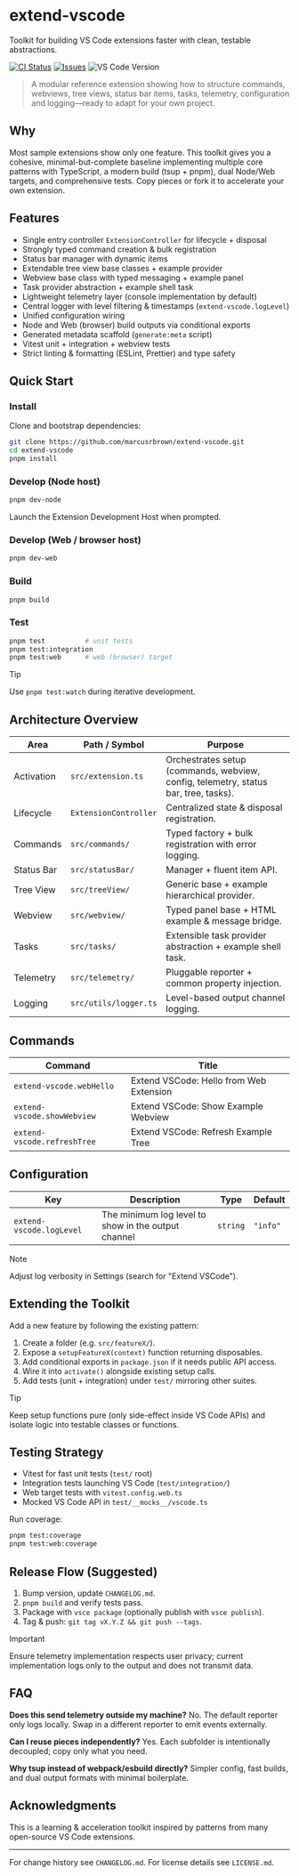 # extend-vscode

Toolkit for building VS Code extensions faster with clean, testable abstractions.

[![CI Status](https://img.shields.io/github/actions/workflow/status/marcusrbrown/extend-vscode/main.yaml?branch=main&style=for-the-badge&logo=github%20actions&logoColor=white&label=CI)](https://github.com/marcusrbrown/extend-vscode/actions?query=workflow%3Amain)
[![Issues](https://img.shields.io/github/issues/marcusrbrown/extend-vscode?style=for-the-badge)](https://github.com/marcusrbrown/extend-vscode/issues)
![VS Code Version](https://img.shields.io/badge/vscode-1.71%2B-23a8f2?logo=visual-studio-code&logoColor=white&style=for-the-badge)

> A modular reference extension showing how to structure commands, webviews, tree views, status bar items, tasks, telemetry, configuration and logging—ready to adapt for your own project.

## Why

Most sample extensions show only one feature. This toolkit gives you a cohesive, minimal-but-complete baseline implementing multiple core patterns with TypeScript, a modern build (tsup + pnpm), dual Node/Web targets, and comprehensive tests. Copy pieces or fork it to accelerate your own extension.

## Features

- Single entry controller `ExtensionController` for lifecycle + disposal
- Strongly typed command creation & bulk registration
- Status bar manager with dynamic items
- Extendable tree view base classes + example provider
- Webview base class with typed messaging + example panel
- Task provider abstraction + example shell task
- Lightweight telemetry layer (console implementation by default)
- Central logger with level filtering & timestamps (`extend-vscode.logLevel`)
- Unified configuration wiring
- Node and Web (browser) build outputs via conditional exports
- Generated metadata scaffold (`generate:meta` script)
- Vitest unit + integration + webview tests
- Strict linting & formatting (ESLint, Prettier) and type safety

## Quick Start

### Install

Clone and bootstrap dependencies:

```bash
git clone https://github.com/marcusrbrown/extend-vscode.git
cd extend-vscode
pnpm install
```

### Develop (Node host)

```bash
pnpm dev-node
```

Launch the Extension Development Host when prompted.

### Develop (Web / browser host)

```bash
pnpm dev-web
```

### Build

```bash
pnpm build
```

### Test

```bash
pnpm test          # unit tests
pnpm test:integration
pnpm test:web      # web (browser) target
```

> [!TIP]
> Use `pnpm test:watch` during iterative development.

## Architecture Overview

| Area       | Path / Symbol         | Purpose                                                                             |
| ---------- | --------------------- | ----------------------------------------------------------------------------------- |
| Activation | `src/extension.ts`    | Orchestrates setup (commands, webview, config, telemetry, status bar, tree, tasks). |
| Lifecycle  | `ExtensionController` | Centralized state & disposal registration.                                          |
| Commands   | `src/commands/`       | Typed factory + bulk registration with error logging.                               |
| Status Bar | `src/statusBar/`      | Manager + fluent item API.                                                          |
| Tree View  | `src/treeView/`       | Generic base + example hierarchical provider.                                       |
| Webview    | `src/webview/`        | Typed panel base + HTML example & message bridge.                                   |
| Tasks      | `src/tasks/`          | Extensible task provider abstraction + example shell task.                          |
| Telemetry  | `src/telemetry/`      | Pluggable reporter + common property injection.                                     |
| Logging    | `src/utils/logger.ts` | Level-based output channel logging.                                                 |

## Commands

<!-- commands -->

| Command                     | Title                                   |
| --------------------------- | --------------------------------------- |
| `extend-vscode.webHello`    | Extend VSCode: Hello from Web Extension |
| `extend-vscode.showWebview` | Extend VSCode: Show Example Webview     |
| `extend-vscode.refreshTree` | Extend VSCode: Refresh Example Tree     |

<!-- commands -->

## Configuration

<!-- configs -->

| Key                      | Description                                         | Type     | Default  |
| ------------------------ | --------------------------------------------------- | -------- | -------- |
| `extend-vscode.logLevel` | The minimum log level to show in the output channel | `string` | `"info"` |

<!-- configs -->

> [!NOTE]
> Adjust log verbosity in Settings (search for "Extend VSCode").

## Extending the Toolkit

Add a new feature by following the existing pattern:

1. Create a folder (e.g. `src/featureX/`).
2. Expose a `setupFeatureX(context)` function returning disposables.
3. Add conditional exports in `package.json` if it needs public API access.
4. Wire it into `activate()` alongside existing setup calls.
5. Add tests (unit + integration) under `test/` mirroring other suites.

> [!TIP]
> Keep setup functions pure (only side-effect inside VS Code APIs) and isolate logic into testable classes or functions.

## Testing Strategy

- Vitest for fast unit tests (`test/` root)
- Integration tests launching VS Code (`test/integration/`)
- Web target tests with `vitest.config.web.ts`
- Mocked VS Code API in `test/__mocks__/vscode.ts`

Run coverage:

```bash
pnpm test:coverage
pnpm test:web:coverage
```

## Release Flow (Suggested)

1. Bump version, update `CHANGELOG.md`.
2. `pnpm build` and verify tests pass.
3. Package with `vsce package` (optionally publish with `vsce publish`).
4. Tag & push: `git tag vX.Y.Z && git push --tags`.

> [!IMPORTANT]
> Ensure telemetry implementation respects user privacy; current implementation logs only to the output and does not transmit data.

## FAQ

**Does this send telemetry outside my machine?**
No. The default reporter only logs locally. Swap in a different reporter to emit events externally.

**Can I reuse pieces independently?**
Yes. Each subfolder is intentionally decoupled; copy only what you need.

**Why tsup instead of webpack/esbuild directly?**
Simpler config, fast builds, and dual output formats with minimal boilerplate.

## Acknowledgments

This is a learning & acceleration toolkit inspired by patterns from many open-source VS Code extensions.

---

For change history see `CHANGELOG.md`. For license details see `LICENSE.md`.
